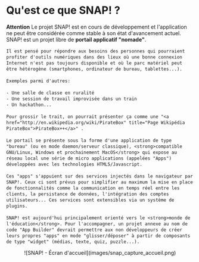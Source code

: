 Qu'est ce que SNAP! ?
=====================
<div class="row"><div class="col-md-12"><div class="alert alert-warning" role="alert"><strong>Attention</strong> Le projet SNAP! est en cours de développement et l'application ne peut être considérée comme stable à son état d'avancement actuel.</div></div></div>
<div class="row"><div class="col-md-6">
    SNAP! est un projet libre de <strong>portail applicatif "nomade"</strong>.

    Il est pensé pour répondre aux besoins des personnes qui pourraient profiter d'outils numériques dans des lieux où une bonne connexion Internet n'est pas toujours disponible et où le parc matériel peut être hétérogène (smartphones, ordinateur de bureau, tablettes...).

    Exemples parmi d'autres:

    - Une salle de classe en ruralité
    - Une session de travail improvisée dans un train
    - Un hackathon...

    Pour grossir le trait, on pourrait présenter ça comme une "<a href="http://en.wikipedia.org/wiki/PirateBox" title="Page Wikipédia PirateBox">PirateBox++</a>" .

    Le portail se présente sous la forme d'une application de type "bureau" (ou en mode daemon/serveur classique), <strong>compatible GNU/Linux, Windows et prochainement MacOS</strong> qui expose au réseau local une série de micro applications (appelées "Apps") développées avec les technologies HTML5/Javascript.

    Ces "apps" s'appuient sur des services injectés dans le navigateur par SNAP!. Ceux ci sont prévus pour simplifier au maximum la mise en place de fonctionnalités comme la communication en temps réel entre les clients, la persistance de données, l'intégration des comptes utilisateurs... Ces services sont extensibles via un système de plugins.

    SNAP! est aujourd'hui principalement orienté vers le <strong>monde de l'éducation</strong>. Pour l'accompagner, un projet annexe au nom de code "App Builder" devrait permettre aux non développeurs de créer leurs propres "apps" en mode "glisser/déposer" à partir de composants de type "widget" (médias, texte, quiz, puzzle...).
  </div>
  <div class="cold-md-6"><div style="text-align:center">![SNAP! - Écran d'accueil](images/snap_capture_accueil.png)</div></div>
</div>
